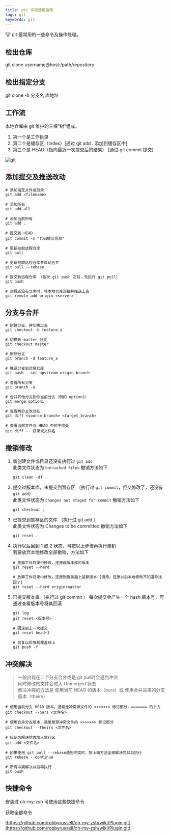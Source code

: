 ```yaml
---
title: git 详细使用指南
tags: git
keywords: git
---
```


:cow: git 最常用的一些命令及操作处理。
<!--more-->

## 检出仓库
git clone username@host:/path/repository

## 检出指定分支
git clone -b 分支名 库地址 

## 工作流

本地仓库由 git 维护的三棵“树”组成。

1. 第一个是工作目录
2. 第二个是缓存区（Index）[通过 git add . 添加到缓存区中]
3. 第三个是 HEAD（指向最近一次提交后的结果） [通过 git commit 提交]

![git](https://sqa-res.oss-cn-beijing.aliyuncs.com/blog/images/trees.png)


## 添加提交及推送改动

```shell
# 添加指定文件或目录
git add <filename>

# 添加所有
git add all

# 添加当前所有
git add .

# 提交到 HEAD
git commit -m '代码提交信息'

# 更新拉取远程仓库
git pull

# 更新拉取远程仓库并自动合并
git pull --rebase

# 提交到远程仓库 （每次 git push 之前，先执行 git pull）
git push

# 远程还没有仓库时，将本地仓库连接并推送上去
git remote add origin <server> 
```

## 分支与合并

```shell
# 创建分支，并切换过去
git checkout -b feature_a

# 切换到 master 分支
git checkout master

# 删除分支
git branch -d feature_a

# 推送分支到远端仓库
git push --set-upstream origin branch

# 查看所有分支
git branch -a

# 合并其他分支到你当前分支（例如 option1）
git merge option1

# 查看两分支改动处
git diff <source_branch> <target_branch>

# 查看当前文件与 HEAD 中的不同处
git diff -- 目录或文件名
```

## 撤销修改
1. 新创建文件或目录还没有执行过 `git add` <br>
  此类文件状态为 `Untracked files` 撤销方法如下
    ```shell
    git clean -df .  
    ```

2. 提交过版本库，未提交到暂存区 （执行过 `git commit`，但又修改了，还没有 `git add`） <br>
  此类文件状态为 `Changes not staged for commit` 撤销方法如下
    ```shell
    git checkout .
    ```

3. 已提交到暂存区的文件 （执行过 git add ） <br>
  此类文件状态为 Changes to be committed 撤销方法如下
    ```shell
    git reset .
    ```

4. 执行以后回到 1 或 2 状态，可按以上步骤再执行撤销 <br>
  若要放弃本地修改全部撤销，方法如下
    ```shell
    # 放弃工作目录中修改，还原成版本库的版本
    git reset --hard

    # 放弃工作目录中修改，还原到服务器上最新版本 [慎用，还原以后本地修改不知道咋找回了]
    git reset --hard origin/master
    ```

5. 已提交版本库 （执行过 git commit ）
  每次提交会产生一个 hash 版本号，可通过查看版本号将其回滚
    ```shell
    git log
    git reset <版本号>
    
    # 回滚到上一次提交
    git reset head~1

    # 恢复以后强制覆盖线上
    git push -f
    ```



## 冲突解决
> 一般出现在二个分支合并或是 git pull时会遇到冲突 <br>
> 同时修改的文件会进入 Unmerged 状态 <br>
> 解决冲突的方法是 使用当前 HEAD 的版本（ours）或 使用合并进来的分支版本（theirs）

```shell
# 使用当前分支 HEAD 版本，通常是冲突源文件的 <<<<<<< 标记部分，======= 的上方
git checkout --ours <文件名>

# 使用合并分支版本，通常是源冲突文件的 >>>>>>> 标记部分
git checkout --theirs <文件名>

# 标记为解决状态加入暂存区
git add <文件名>

# 如果使用 git pull --rebase遇到冲突时，按上面方法全部解决完以后执行
git rebase --continue

# 所有冲突解决以后再执行
git push
```

## 快捷命令

安装过 oh-my-zsh 可使用这些快捷命令

获取全部命令 <br>

[https://github.com/robbyrussell/oh-my-zsh/wiki/Plugin:git](https://github.com/robbyrussell/oh-my-zsh/wiki/Plugin:git)